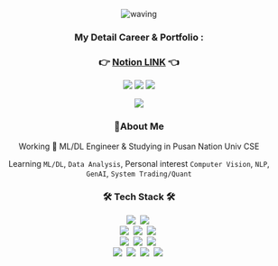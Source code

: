<div align="center">

![waving](https://capsule-render.vercel.app/api?type=waving&height=160&text=Shin_BG.&desc=Machine/Deep%20Learning%20AI%20Engineer&fontColor=ffffff&fontAlign=15&fontAlignY=27&color=0:000000,100:ffffff&fontSize=35&descAlign=25&descAlignY=48)
<!--[![Anurag's GitHub stats](https://github-readme-stats.vercel.app/api?username=teto-ri&theme=graywhite&show_icons=true&count_private=true)](https://github.com/anuraghazra/github-readme-stats)-->

###  My Detail Career & Portfolio : 

### 👉 [Notion LINK](https://tetori.notion.site/ByeongGeun-Shin-e9b48c7b407a46ef8ab678e3a8e3c822) 👈

<p>
  <a href="https://www.linkedin.com/in/shinbg" target="_blank"><img src="http://img.shields.io/badge/In-LinkedIn-000000?style=flat-square&logo=linkedin"/></a>
  <a href="https://www.instagram.com/s.hin_bg/" target="_blank"><img src="https://img.shields.io/badge/s.hin_bg-000000?style=flat-square&logo=Instagram&logoColor=white"/></a>
  <a href="https://tetori.notion.site/ByeongGeun-Shin-e9b48c7b407a46ef8ab678e3a8e3c822" target="_blank"><img src="https://img.shields.io/badge/Portfolio-000000?style=flat-square&logo=Notion&logoColor=white"/></a>

  <a href="mailto:byeonggeun.ml@gmail.com" target="_blank"><img src="https://img.shields.io/badge/byeonggeun.ml@gmail.com-EA4335?style=flat-square&logo=Gmail&logoColor=white"/></a>
</p>

### 👋About Me 
Working 🔭 ML/DL Engineer & Studying in Pusan Nation Univ CSE

Learning `ML/DL`, `Data Analysis`, Personal interest `Computer Vision`, `NLP`, `GenAI`, `System Trading/Quant`

<!-- Tech Stack -->
<h3 align="center">🛠 Tech Stack 🛠</h3>
<p align="center">
  <img src="https://img.shields.io/badge/Python-3766AB?style=flat-square&logo=Python&logoColor=white"/></a>&nbsp
  <img src="https://img.shields.io/badge/C++-00599C?style=flat-square&logo=C%2B%2B&logoColor=white"/></a>&nbsp
  <br>
  <img src ="https://img.shields.io/badge/Pytorch-EE4C2C.svg?&style=flat-square&logo=pytorch&logoColor=white"/></a>&nbsp 
  <img src ="https://img.shields.io/badge/Tensorflow-FF6F00.svg?&style=flat-square&logo=tensorflow&logoColor=white"/></a>&nbsp 
  <img src ="https://img.shields.io/badge/Keras-D00000.svg?&style=flat-square&logo=keras&logoColor=white"/></a>&nbsp 
  <br>
  <img src ="https://img.shields.io/badge/Pandas-150458.svg?&style=flat-square&logo=pandas&logoColor=white"/></a>&nbsp 
  <img src ="https://img.shields.io/badge/Scikitlearn-F7931E.svg?&style=flat-square&logo=scikitlearn&logoColor=white"/></a>&nbsp 
  <img src ="https://img.shields.io/badge/OpenCV-5C3EE8.svg?&style=flat-square&logo=opencv&logoColor=white"/></a>&nbsp 
  <br>
  <img src="https://img.shields.io/badge/Docker-2496ED?style=flat-square&logo=Docker&logoColor=white"/></a>&nbsp 
  <img src="https://img.shields.io/badge/Anaconda-44A833?style=flat-square&logo=Anaconda&logoColor=white"/></a>&nbsp 
  <img src="https://img.shields.io/badge/Jupyter-F37626?style=flat-square&logo=jupyter&logoColor=white"/></a>&nbsp
  <img src="https://img.shields.io/badge/VScode-007ACC?style=flat-square&logo=visualstudiocode&logoColor=white"/></a>&nbsp
</p> <!--   뱃지 제작 참고: https://2dowon.netlify.app/etc/github-badge/ -->
<br>
</div>


<!--
[![Top Langs](https://github-readme-stats.vercel.app/api/top-langs/?username=rkskekzzz&layout=compact&theme=react)](https://github.com/anuraghazra/github-readme-stats) -->

<!--
**rkskekzzz/rkskekzzz** is a ✨ _special_ ✨ repository because its `README.md` (this file) appears on your GitHub profile.

Here are some ideas to get you started:

- 🔭 I’m currently working on ...
- 🌱 I’m currently learning ...
- 👯 I’m looking to collaborate on ...
- 🤔 I’m looking for help with ...
- 💬 Ask me about ...
- 📫 How to reach me: ...
- 😄 Pronouns: ...
- ⚡ Fun fact: ...
-->

